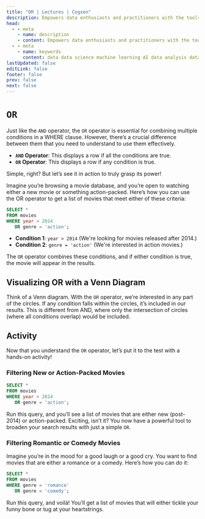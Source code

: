 ```yaml
---
title: "OR | Lectures | Cogxen"
description: Empowers data enthusiasts and practitioners with the tools and knowledge to unlock the potential of data.
head:
  - - meta
    - name: description
    - content: Empowers data enthusiasts and practitioners with the tools and knowledge to unlock the potential of data.
  - - meta
    - name: keywords
      content: data data science machine learning AI data analysis data-driven data enthusiasts data practitioners
lastUpdated: false
editLink: false
footer: false
prev: false
next: false
---
```


# `OR`

Just like the `AND` operator, the `OR` operator is essential for combining multiple conditions in a WHERE clause. However, there’s a crucial difference between them that you need to understand to use them effectively.

- **`AND` Operator**: This displays a row if all the conditions are true.
- **`OR` Operator**: This displays a row if any condition is true.

Simple, right? But let’s see it in action to truly grasp its power!

Imagine you’re browsing a movie database, and you’re open to watching either a new movie or something action-packed. Here’s how you can use the OR operator to get a list of movies that meet either of these criteria:

```sql :line-numbers
SELECT *
FROM movies
WHERE year > 2014
   OR genre = 'action';
```

- **Condition 1**: `year > 2014` (We're looking for movies released after 2014.)
- **Condition 2**: `genre = 'action'` (We're interested in action movies.)

The `OR` operator combines these conditions, and if either condition is true, the movie will appear in the results.

## Visualizing OR with a Venn Diagram

Think of a Venn diagram. With the `OR` operator, we’re interested in any part of the circles. If any condition falls within the circles, it’s included in our results. This is different from AND, where only the intersection of circles (where all conditions overlap) would be included.

<ImageCard
img_url="https://i.imgur.com/KpK28gI.png"
caption="Query Results"
copyright_owner="codecademy.com"
:bordered="true"
/>

## Activity

Now that you understand the `OR` operator, let’s put it to the test with a hands-on activity!

### Filtering New or Action-Packed Movies

```sql :line-numbers
SELECT *
FROM movies
WHERE year > 2014
   OR genre = 'action';
```

Run this query, and you’ll see a list of movies that are either new (post-2014) or action-packed. Exciting, isn’t it? You now have a powerful tool to broaden your search results with just a simple `OR`.

<!--@include: ../_includes/tables/query-results-from-or.md-->

### Filtering Romantic or Comedy Movies

Imagine you’re in the mood for a good laugh or a good cry. You want to find movies that are either a romance or a comedy. Here’s how you can do it:

```sql :line-numbers
SELECT *
FROM movies
WHERE genre = 'romance'
   OR genre = 'comedy';
```

Run this query, and voilà! You’ll get a list of movies that will either tickle your funny bone or tug at your heartstrings.

<!--@include: ../_includes/tables/query-results-from-or-2.md-->
